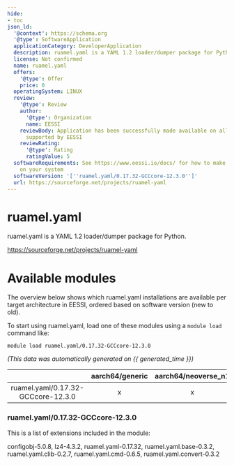 ```yaml
---
hide:
- toc
json_ld:
  '@context': https://schema.org
  '@type': SoftwareApplication
  applicationCategory: DeveloperApplication
  description: ruamel.yaml is a YAML 1.2 loader/dumper package for Python.
  license: Not confirmed
  name: ruamel.yaml
  offers:
    '@type': Offer
    price: 0
  operatingSystem: LINUX
  review:
    '@type': Review
    author:
      '@type': Organization
      name: EESSI
    reviewBody: Application has been successfully made available on all architectures
      supported by EESSI
    reviewRating:
      '@type': Rating
      ratingValue: 5
  softwareRequirements: See https://www.eessi.io/docs/ for how to make EESSI available
    on your system
  softwareVersion: '[''ruamel.yaml/0.17.32-GCCcore-12.3.0'']'
  url: https://sourceforge.net/projects/ruamel-yaml
---
```


ruamel.yaml
===========


ruamel.yaml is a YAML 1.2 loader/dumper package for Python.

https://sourceforge.net/projects/ruamel-yaml
# Available modules


The overview below shows which ruamel.yaml installations are available per target architecture in EESSI, ordered based on software version (new to old).

To start using ruamel.yaml, load one of these modules using a `module load` command like:

```shell
module load ruamel.yaml/0.17.32-GCCcore-12.3.0
```

*(This data was automatically generated on {{ generated_time }})*

| |aarch64/generic|aarch64/neoverse_n1|aarch64/neoverse_v1|aarch64/nvidia/grace|x86_64/generic|x86_64/amd/zen2|x86_64/amd/zen3|x86_64/amd/zen4|x86_64/intel/cascadelake|x86_64/intel/haswell|x86_64/intel/icelake|x86_64/intel/sapphirerapids|x86_64/intel/skylake_avx512|
| :---: | :---: | :---: | :---: | :---: | :---: | :---: | :---: | :---: | :---: | :---: | :---: | :---: | :---: |
|ruamel.yaml/0.17.32-GCCcore-12.3.0|x|x|x|x|x|x|x|x|x|x|x|x|x|


### ruamel.yaml/0.17.32-GCCcore-12.3.0

This is a list of extensions included in the module:

configobj-5.0.8, lz4-4.3.2, ruamel.yaml-0.17.32, ruamel.yaml.base-0.3.2, ruamel.yaml.clib-0.2.7, ruamel.yaml.cmd-0.6.5, ruamel.yaml.convert-0.3.2